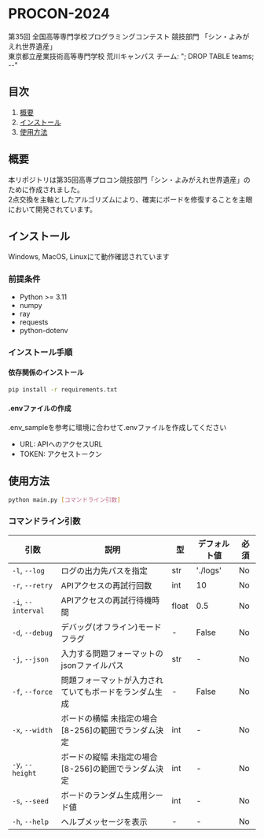 # PROCON-2024
第35回 全国高等専門学校プログラミングコンテスト 競技部門 「シン・よみがえれ世界遺産」<br/>
東京都立産業技術高等専門学校 荒川キャンパス チーム: "; DROP TABLE teams; --"

## 目次

1. [概要](#概要)
2. [インストール](#インストール)
2. [使用方法](#使用方法)

## 概要

本リポジトリは第35回高専プロコン競技部門「シン・よみがえれ世界遺産」のために作成されました。<br/>
2点交換を主軸としたアルゴリズムにより、確実にボードを修復することを主眼において開発されています。

## インストール

Windows, MacOS, Linuxにて動作確認されています

### 前提条件

- Python >= 3.11
- numpy
- ray
- requests
- python-dotenv

### インストール手順

#### 依存関係のインストール
```bash
pip install -r requirements.txt
```

#### .envファイルの作成
.env_sampleを参考に環境に合わせて.envファイルを作成してください
- URL: APIへのアクセスURL
- TOKEN: アクセストークン

## 使用方法

```bash
python main.py [コマンドライン引数]
```

### コマンドライン引数

| 引数 | 説明  | 型| デフォルト値 | 必須 |
|------|------|---|--------------|------|
| `-l`, `--log` | ログの出力先パスを指定 | str | './logs' | No |
| `-r`, `--retry` | APIアクセスの再試行回数 | int | 10 | No |
| `-i`, `--interval` | APIアクセスの再試行待機時間 | float | 0.5 | No |
| `-d`, `--debug` | デバッグ(オフライン)モードフラグ | - | False | No |
| `-j`, `--json` | 入力する問題フォーマットのjsonファイルパス | str | - | No |
| `-f`, `--force` | 問題フォーマットが入力されていてもボードをランダム生成 | - | False | No |
| `-x`, `--width` | ボードの横幅 未指定の場合[8-256]の範囲でランダム決定 | int | - | No |
| `-y`, `--height` | ボードの縦幅 未指定の場合[8-256]の範囲でランダム決定 | int | - | No |
| `-s`, `--seed` | ボードのランダム生成用シード値 | int | - | No |
| `-h`, `--help` | ヘルプメッセージを表示 | - | - | No |